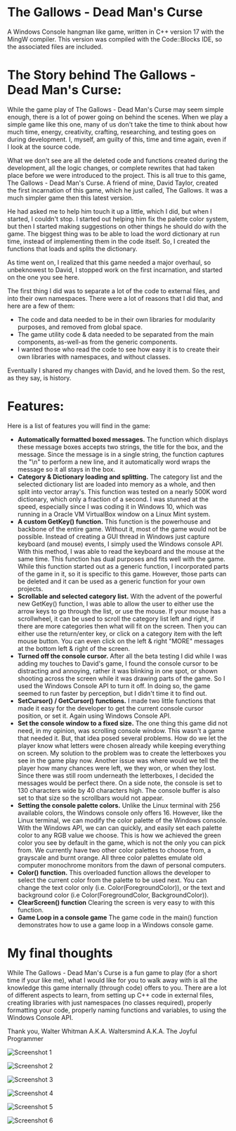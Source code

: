 # The Gallows - Dead Man's Curse
A Windows Console hangman like game, written in C++ version 17 with the MingW compiler. This version was compiled with the Code::Blocks IDE, so the associated files are included.

# The Story behind The Gallows - Dead Man's Curse:
While the game play of The Gallows - Dead Man's Curse may seem simple enough, there is a lot of power going on behind the scenes. When we play a simple game like this one, many of us don't take the time to think about how much time, energy, creativity, crafting, researching, and testing goes on during development. I, myself, am guilty of this, time and time again, even if I look at the source code.

What we don't see are all the deleted code and functions created during the development, all the logic changes, or complete rewrites that had taken place before we were introduced to the project. This is all true to this game, The Gallows - Dead Man's Curse. A friend of mine, David Taylor, created the first incarnation of this game, which he just called, The Gallows. It was a much simpler game then this latest version.

He had asked me to help him touch it up a little, which I did, but when I started, I couldn't stop. I started out helping him fix the palette color system, but then I started making suggestions on other things he should do with the game. The biggest thing was to be able to load the word dictionary at run time, instead of implementing them in the code itself. So, I created the functions that loads and splits the dictionary.

As time went on, I realized that this game needed a major overhaul, so unbeknowest to David, I stopped work on the first incarnation, and started on the one you see here.

The first thing I did was to separate a lot of the code to external files, and into their own namespaces. There were a lot of reasons that I did that, and here are a few of them:

  * The code and data needed to be in their own libraries for modularity purposes, and removed from global space.
  * The game utility code & data needed to be separated from the main components, as-well-as from the generic components.
  * I wanted those who read the code to see how easy it is to create their own libraries with namespaces, and without classes.

Eventually I shared my changes with David, and he loved them. So the rest, as they say, is history.

# Features:
Here is a list of features you will find in the game:

  * **Automatically formatted boxed messages.** The function which displays these message boxes accepts two strings, the title for the box, and the message. Since the message is in a single string, the function captures the "\n" to perform a new line, and it automatically word wraps the message so it all stays in the box.
  * **Category & Dictionary loading and splitting.** The category list and the selected dictionary list are loaded into memory as a whole, and then split into vector array's. This function was tested on a nearly 500K word dictionary, which only a fraction of a second. I was stunned at the speed, especially since I was coding it in Windows 10, which was running in a Oracle VM VirtualBox window on a Linux Mint system.
  * **A custom GetKey() function.** This function is the powerhouse and backbone of the entire game. Without it, most of the game would not be possible. Instead of creating a GUI thread in Windows just capture keyboard (and mouse) events, I simply used the Windows console API. With this method, I was able to read the keyboard and the mouse at the same time. This function has dual purposes and fits well with the game. While this function started out as a generic function, I incorporated parts of the game in it, so it is specific to this game. However, those parts can be deleted and it can be used as a generic function for your own projects.
  * **Scrollable and selected category list.** With the advent of the powerful new GetKey() function, I was able to allow the user to either use the arrow keys to go through the list, or use the mouse. If your mouse has a scrollwheel, it can be used to scroll the category list left and right, if there are more categories then what will fit on the screen. Then you can either use the return/enter key, or click on a category item with the left mouse button. You can even click on the left & right "MORE" messages at the bottom left & right of the screen.
  * **Turned off the console cursor.** After all the beta testing I did while I was adding my touches to David's game, I found the console cursor to be distracting and annoying, rather it was blinking in one spot, or shown shooting across the screen while it was drawing parts of the game. So I used the Windows Console API to turn it off. In doing so, the game seemed to run faster by perception, but I didn't time it to find out.
  * **SetCursor() / GetCursor() functions.** I made two little functions that made it easy for the developer to get the current console cursor position, or set it. Again using Windows Console API.
  * **Set the console window to a fixed size.** The one thing this game did not need, in my opinion, was scrolling console window. This wasn't a game that needed it. But, that idea posed several problems. How do we let the player know what letters were chosen already while keeping everything on screen. My solution to the problem was to create the letterboxes you see in the game play now. Another issue was where would we tell the player how many chances were left, we they won, or when they lost. Since there was still room underneath the letterboxes, I decided the messages would be perfect there. On a side note, the console is set to 130 characters wide by 40 characters high. The console buffer is also set to that size so the scrollbars would not appear.
  * **Setting the console palette colors.** Unlike the Linux terminal with 256 available colors, the Windows console only offers 16. However, like the Linux terminal, we can modify the color palette of the Windows console. With the Windows API, we can can quickly, and easily set each palette color to any RGB value we choose. This is how we achieved the green color you see by default in the game, which is not the only you can pick from. We currently have two other color palettes to choose from, a grayscale and burnt orange. All three color palettes emulate old computer monochrome monitors from the dawn of personal computers.
  * **Color() function.** This overloaded function allows the developer to select the current color from the palette to be used next. You can change the text color only (i.e. Color(ForegroundColor)), or the text and background color (i.e Color(ForegroundColor, BackgroundColor)).
  * **ClearScreen() function** Clearing the screen is very easy to with this function.
  * **Game Loop in a console game** The game code in the main() function demonstrates how to use a game loop in a Windows console game.
  
# My final thoughts
While The Gallows - Dead Man's Curse is a fun game to play (for a short time if your like me), what I would like for you to walk away with is all the knowledge this game internally (through code) offers to you. There are a lot of different aspects to learn, from setting up C++ code in external files, creating libraries with just namespaces (no classes required), properly formatting your code, properly naming functions and variables, to using the Windows Console API.

Thank you,
Walter Whitman
A.K.A. Waltersmind
A.K.A. The Joyful Programmer

![Screenshot 1](https://github.com/TheJoyfulProgrammer/The-Gallows---Dead-Mans-Curse/blob/master/ScreenshotsOfTheGame/Screenshot%20from%202020-05-06%2007-45-02.png)

![Screenshot 2](https://github.com/TheJoyfulProgrammer/The-Gallows---Dead-Mans-Curse/blob/master/ScreenshotsOfTheGame/Screenshot%20from%202020-05-06%2007-52-53.png)

![Screenshot 3](https://github.com/TheJoyfulProgrammer/The-Gallows---Dead-Mans-Curse/blob/master/ScreenshotsOfTheGame/Screenshot%20from%202020-05-06%2007-53-50.png)

![Screenshot 4](https://github.com/TheJoyfulProgrammer/The-Gallows---Dead-Mans-Curse/blob/master/ScreenshotsOfTheGame/Screenshot%20from%202020-05-06%2007-54-39.png)

![Screenshot 5](https://github.com/TheJoyfulProgrammer/The-Gallows---Dead-Mans-Curse/blob/master/ScreenshotsOfTheGame/Screenshot%20from%202020-05-06%2007-55-16.png)

![Screenshot 6](https://github.com/TheJoyfulProgrammer/The-Gallows---Dead-Mans-Curse/blob/master/ScreenshotsOfTheGame/Screenshot%20from%202020-05-06%2007-55-49.png)
